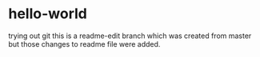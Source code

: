 # hello-world
trying out git
this is a readme-edit branch which was created from master
but those changes to readme file were added.
